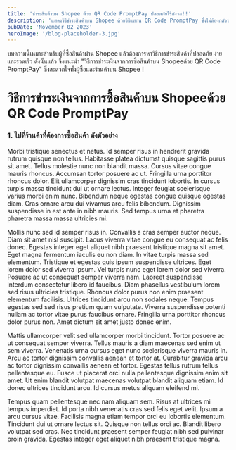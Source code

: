 ```yaml
---
title: 'ชำระสินค้าบน Shopee ด้วย QR Code PromptPay ปลอดภัยไร้กังวล!!'
description: 'แสดงวิธีชำระสินค้าบน Shopee ด้วยวิธีแสกน QR Code PromptPay ซึ่งไม่ต้องกลัวว่าเงินจะสูญหาย ไม่ต้องผูกบัญชี'
pubDate: 'November 02 2023'
heroImage: '/blog-placeholder-3.jpg'
---
```


บทความนี้เหมาะสำหรับผู้ที่ซื้อสินค้าผ่าน Shopee แล้วต้องการหาวิธีการชำระสินค้าที่ปลอดภัย ง่าย และรวดเร็ว ดังนั้นแล้ว จึงแนะนำ "วิธีการชำระเงินจากการซื้อสินค้าบน Shopeeด้วย QR Code PromptPay" ซึ่งสะดวกใจทั้งผู้ซื้อและร้านค้าบน Shopee !

# วิธีการชำระเงินจากการซื้อสินค้าบน Shopeeด้วย QR Code PromptPay

### 1. ไปที่ร้านค้าที่ต้องการซื้อสินค้า ดังตัวอย่าง 

Morbi tristique senectus et netus. Id semper risus in hendrerit gravida rutrum quisque non tellus. Habitasse platea dictumst quisque sagittis purus sit amet. Tellus molestie nunc non blandit massa. Cursus vitae congue mauris rhoncus. Accumsan tortor posuere ac ut. Fringilla urna porttitor rhoncus dolor. Elit ullamcorper dignissim cras tincidunt lobortis. In cursus turpis massa tincidunt dui ut ornare lectus. Integer feugiat scelerisque varius morbi enim nunc. Bibendum neque egestas congue quisque egestas diam. Cras ornare arcu dui vivamus arcu felis bibendum. Dignissim suspendisse in est ante in nibh mauris. Sed tempus urna et pharetra pharetra massa massa ultricies mi.

Mollis nunc sed id semper risus in. Convallis a cras semper auctor neque. Diam sit amet nisl suscipit. Lacus viverra vitae congue eu consequat ac felis donec. Egestas integer eget aliquet nibh praesent tristique magna sit amet. Eget magna fermentum iaculis eu non diam. In vitae turpis massa sed elementum. Tristique et egestas quis ipsum suspendisse ultrices. Eget lorem dolor sed viverra ipsum. Vel turpis nunc eget lorem dolor sed viverra. Posuere ac ut consequat semper viverra nam. Laoreet suspendisse interdum consectetur libero id faucibus. Diam phasellus vestibulum lorem sed risus ultricies tristique. Rhoncus dolor purus non enim praesent elementum facilisis. Ultrices tincidunt arcu non sodales neque. Tempus egestas sed sed risus pretium quam vulputate. Viverra suspendisse potenti nullam ac tortor vitae purus faucibus ornare. Fringilla urna porttitor rhoncus dolor purus non. Amet dictum sit amet justo donec enim.

Mattis ullamcorper velit sed ullamcorper morbi tincidunt. Tortor posuere ac ut consequat semper viverra. Tellus mauris a diam maecenas sed enim ut sem viverra. Venenatis urna cursus eget nunc scelerisque viverra mauris in. Arcu ac tortor dignissim convallis aenean et tortor at. Curabitur gravida arcu ac tortor dignissim convallis aenean et tortor. Egestas tellus rutrum tellus pellentesque eu. Fusce ut placerat orci nulla pellentesque dignissim enim sit amet. Ut enim blandit volutpat maecenas volutpat blandit aliquam etiam. Id donec ultrices tincidunt arcu. Id cursus metus aliquam eleifend mi.

Tempus quam pellentesque nec nam aliquam sem. Risus at ultrices mi tempus imperdiet. Id porta nibh venenatis cras sed felis eget velit. Ipsum a arcu cursus vitae. Facilisis magna etiam tempor orci eu lobortis elementum. Tincidunt dui ut ornare lectus sit. Quisque non tellus orci ac. Blandit libero volutpat sed cras. Nec tincidunt praesent semper feugiat nibh sed pulvinar proin gravida. Egestas integer eget aliquet nibh praesent tristique magna.

